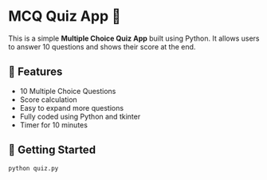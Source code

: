 # MCQ Quiz App 🧠

This is a simple **Multiple Choice Quiz App** built using Python. It allows users to answer 10 questions and shows their score at the end.

## 📌 Features
- 10 Multiple Choice Questions
- Score calculation
- Easy to expand more questions
- Fully coded using Python and tkinter
- Timer for 10 minutes

## 🚀 Getting Started
```bash
python quiz.py
